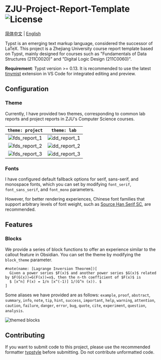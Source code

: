 # ZJU-Project-Report-Template ![License](https://img.shields.io/badge/license-MIT-blue)

[简体中文](./README.md) | [English](./README.en.md)

Typst is an emerging text markup language, considered the successor of LaTeX. This project is a Zhejiang University course report template based on Typst, mainly designed for courses such as "Fundamentals of Data Structures (211C0020)" and "Digital Logic Design (211C0060)".

**Requirement**: Typst version >= 0.13. It is recommended to use the latest [tinymist](https://github.com/Myriad-Dreamin/tinymist) extension in VS Code for integrated editing and preview.

## Configuration

### Theme

Currently, I have provided two themes, corresponding to common lab reports and project reports in ZJU's Computer Science courses.

|                `theme: project`                 |                 `theme: lab`                  |
| :---------------------------------------------: | :-------------------------------------------: |
| ![fds_report_1](./screenshots/fds_report_1.png) | ![dd_report_1](./screenshots/dd_report_1.png) |
| ![fds_report_2](./screenshots/fds_report_2.png) | ![dd_report_2](./screenshots/dd_report_2.png) |
| ![fds_report_3](./screenshots/fds_report_3.png) | ![dd_report_3](./screenshots/dd_report_3.png) |

### Fonts

I have configured default fallback options for serif, sans-serif, and monospace fonts, which you can set by modifying `font_serif`, `font_sans_serif`, and `font_mono` parameters.

However, for better rendering experiences, Chinese font families that support arbitrary levels of font weight, such as [Source Han Serif SC](https://github.com/adobe-fonts/source-han-serif/releases/tag/2.002R), are recommended.

## Features

### Blocks

We provide a series of block functions to offer an experience similar to the callout feature in Obsidian. You can set the theme by modifying the `block_theme` parameter.

```typst
#note(name: [Lagrange Inversion Theorem])[
  Given a power series $F(x)$ and another power series $G(x)$ related by $F(G(x))=G(F(x))=x$, then the n-th coefficient of $F(x)$ is
  $ [x^n] F(x) = 1/n [x^(-1)] 1/(G^n (x)). $
]
```

Some aliases we have provided are as follows: `example`, `proof`, `abstract`, `summary`, `info`, `note`, `tip`, `hint`, `success`, `important`, `help`, `warning`, `attention`, `caution`, `failure`, `danger`, `error`, `bug`, `quote`, `cite`, `experiment`, `question`, `analysis`.

![themed blocks](./screenshots/themed_blocks.png)

## Contributing

If you want to submit code to this project, please use the recommended formatter [typstyle](https://github.com/Enter-tainer/typstyle) before submitting. Do not contribute unformatted code.
